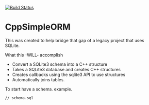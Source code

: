 [![Build Status](https://travis-ci.org/banjocat/SqlToCpp.svg?branch=master)](https://travis-ci.org/banjocat/SqlToCpp)

# CppSimpleORM
This was created to help bridge that gap of a legacy project that uses SQLite.

What this -WILL- accomplish
* Convert a SQLite3 schema into a C++ structure
* Takes a SQLite3 database and creates C++ structures
* Creates callbacks using the sqlite3 API to use structures
* Automatically joins tables.


To start have a schema.
example.  

```
// schema.sql

